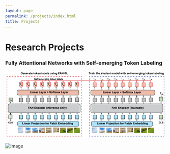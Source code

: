 ```yaml
---
layout: page
permalink: /projects/index.html
title: Projects
---
```


# Research Projects
### Fully Attentional Networks with Self-emerging Token Labeling

<center>
<img src="/images/STL.png">
</center>

![image](https://github.com/bxz9200/bxz9200.github.io/assets/36553004/5e5c5196-bed8-433e-ac5d-8ba44af5812b)

